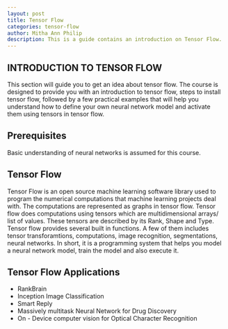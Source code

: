 ```yaml
---
layout: post
title: Tensor Flow  
categories: tensor-flow
author: Mitha Ann Philip
description: This is a guide contains an introduction on Tensor Flow.
---
```


## INTRODUCTION TO TENSOR FLOW

This section will guide you to get an idea about tensor flow. The course is designed to provide you with an introduction to tensor flow, steps to install tensor flow, followed by a few practical examples that will help you understand how to define your own neural network model and activate them using tensors in tensor flow. 

## Prerequisites
Basic understanding of neural networks is assumed for this course. 

## Tensor Flow 

Tensor Flow is an open source machine learning software library used to program the numerical computations that machine learning projects deal with. The computations are represented as graphs in tensor flow. Tensor flow does computations using tensors which are multidimensional arrays/ list of values. These tensors are described by its Rank, Shape and Type. Tensor flow provides several built in functions. A few of them includes tensor transforamtions, computations, image recognition, segmentations, neural networks. In short, it is a programming system that helps you model a neural network model, train the model and also execute it. 

## Tensor Flow Applications
- RankBrain
- Inception Image Classification
- Smart Reply
- Massively multitask Neural Network for Drug Discovery
- On - Device computer vision for Optical Character Recognition
